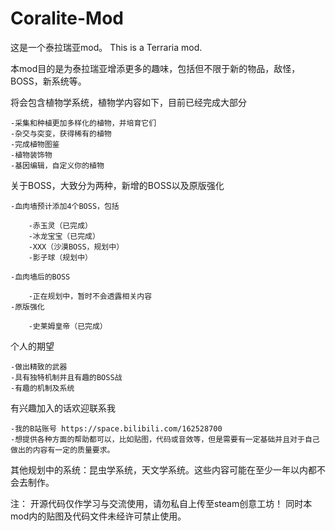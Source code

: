 # Coralite-Mod
这是一个泰拉瑞亚mod。
This is a Terraria mod.

本mod目的是为泰拉瑞亚增添更多的趣味，包括但不限于新的物品，敌怪，BOSS，新系统等。

将会包含植物学系统，植物学内容如下，目前已经完成大部分

	-采集和种植更加多样化的植物，并培育它们
	-杂交与突变，获得稀有的植物
	-完成植物图鉴
	-植物装饰物
    -基因编辑，自定义你的植物

关于BOSS，大致分为两种，新增的BOSS以及原版强化

    -血肉墙预计添加4个BOSS，包括

        -赤玉灵（已完成）
        -冰龙宝宝（已完成）
        -XXX（沙漠BOSS，规划中）
        -影子球（规划中）

    -血肉墙后的BOSS

        -正在规划中，暂时不会透露相关内容
    -原版强化

        -史莱姆皇帝（已完成）

个人的期望

    -做出精致的武器
    -具有独特机制并且有趣的BOSS战
    -有趣的机制及系统

有兴趣加入的话欢迎联系我

    -我的B站账号 https://space.bilibili.com/162528700
    -想提供各种方面的帮助都可以，比如贴图，代码或音效等，但是需要有一定基础并且对于自己做出的内容有一定的质量要求。

其他规划中的系统：昆虫学系统，天文学系统。这些内容可能在至少一年以内都不会去制作。

注：
开源代码仅作学习与交流使用，请勿私自上传至steam创意工坊！
同时本mod内的贴图及代码文件未经许可禁止使用。
